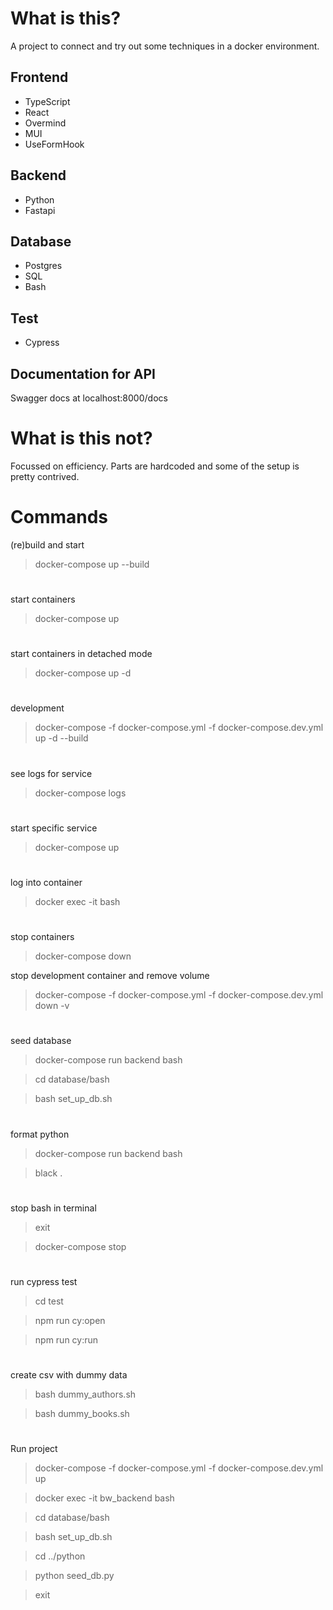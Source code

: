 # What is this?

A project to connect and try out some techniques in a docker environment.

## Frontend

- TypeScript
- React
- Overmind
- MUI
- UseFormHook

## Backend

- Python
- Fastapi

## Database

- Postgres
- SQL
- Bash

## Test

- Cypress

## Documentation for API

Swagger docs at localhost:8000/docs

# What is this not?

Focussed on efficiency.
Parts are hardcoded and some of the setup is pretty contrived.

# Commands

(re)build and start

> docker-compose up --build

#

start containers

> docker-compose up

#

start containers in detached mode

> docker-compose up -d

#

development

> docker-compose -f docker-compose.yml -f docker-compose.dev.yml up -d --build

#

see logs for service

> docker-compose logs <NAME OF SERVICE>

#

start specific service

> docker-compose up <NAME OF SERVICE>

#

log into container

> docker exec -it <NAME OF CONTAINER> bash

#

stop containers

> docker-compose down

stop development container and remove volume

> docker-compose -f docker-compose.yml -f docker-compose.dev.yml down -v

#

seed database

> docker-compose run backend bash

> cd database/bash

> bash set_up_db.sh

#

format python

> docker-compose run backend bash

> black .

#

stop bash in terminal

> exit

> docker-compose stop

#

run cypress test

> cd test

> npm run cy:open

> npm run cy:run

#

create csv with dummy data

> bash dummy_authors.sh

> bash dummy_books.sh

#

Run project

> docker-compose -f docker-compose.yml -f docker-compose.dev.yml up

> docker exec -it bw_backend bash

> cd database/bash

> bash set_up_db.sh

> cd ../python

> python seed_db.py

> exit
